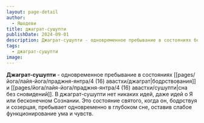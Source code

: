 ```yaml
---
layout: page-detail
author:
  - Яшодеви
title: джаграт-сушупти
publishDate: 2024-09-01
description: Джаграт-сушупти - одновременное пребывание в состояниях бодрствования и сна без сновидений. В джаграт-сушупти нет никаких идей, даже идей о Я или бесконечном Сознании.
tags:
  - джаграт-сушупти
image:
---
```

**Джаграт-сушупти** - одновременное пребывание в состояниях [[pages/йога/лайя-йога/праджня-янтра/4 (16) авастхи/джаграт|бодрствования]] и [[pages/йога/лайя-йога/праджня-янтра/4 (16) авастхи/сушупти|сна без сновидений]]. В джаграт-сушупти нет никаких идей, даже идей о Я или бесконечном Сознании. Это состояние святого, когда он, бодрствуя и созерцая, пребывает одновременно в глубоком сне, оставив слабое функционирование ума и чувств.

